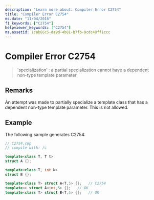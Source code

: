 ```yaml
---
description: "Learn more about: Compiler Error C2754"
title: "Compiler Error C2754"
ms.date: "11/04/2016"
f1_keywords: ["C2754"]
helpviewer_keywords: ["C2754"]
ms.assetid: 1cab66c5-da9d-4b81-b7fb-9cdc48ff1ccc
---
```

# Compiler Error C2754

> 'specialization' : a partial specialization cannot have a dependent non-type template parameter

## Remarks

An attempt was made to partially specialize a template class that has a dependent non-type template parameter. This is not allowed.

## Example

The following sample generates C2754:

```cpp
// C2754.cpp
// compile with: /c

template<class T, T t>
struct A {};

template<class T, int N>
struct B {};

template<class T> struct A<T,5> {};   // C2754
template<> struct A<int,5> {};   // OK
template<class T> struct B<T,5> {};   // OK
```
